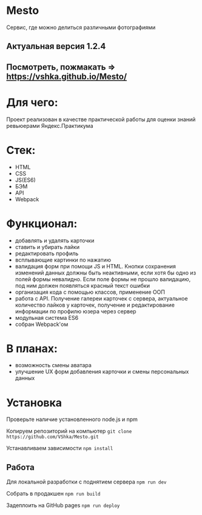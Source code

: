# Mesto
Сервис, где можно делиться различными фотографиями

## Актуальная версия 1.2.4

## Посмотреть, пожмакать =>  https://vshka.github.io/Mesto/

# Для чего:
Проект реализован в качестве практической работы для оценки знаний ревьюерами Яндекс.Практикума

# Стек: 
- HTML
- CSS
- JS(ES6)
- БЭМ
- API
- Webpack

# Функционал:
- добавлять и удалять карточки
- ставить и убирать лайки
- редактировать профиль
- всплывающие картинки по нажатию
- валидация форм при помощи JS и HTML. Кнопки сохранения изменений данных должны быть неактивными, если хотя бы одно из полей формы невалидно. Если поле формы не прошло валидацию, под ним должен появляться красный текст ошибки
- организация кода с помощью классов, применение ООП
- работа с API. Получение галереи карточек с сервера, актуальное количество лайков у карточек, получение и редактирование информации по профилю юзера через сервер
- модульная система ES6
- собран Webpack'ом

# В планах: 
- возможность смены аватара
- улучшение UX форм добавления карточки и смены персональных данных

# Установка
Проверьте наличие установленного node.js и npm

Копируем репозиторий на компьютер 
`git clone https://github.com/VShka/Mesto.git`

Устанавливаем зависимости
`npm install`

## Работа 

Для локальной разработки с поднятием сервера
`npm run dev`

Собрать в продакшен 
`npm run build`

Задеплоить на GitHub pages
`npm run deploy`
